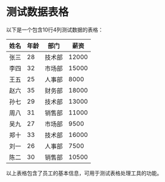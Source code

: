# 测试数据表格

以下是一个包含10行4列测试数据的表格：

| 姓名 | 年龄 | 部门 | 薪资 |
|------|------|------|------|
| 张三 | 28 | 技术部 | 12000 |
| 李四 | 32 | 市场部 | 15000 |
| 王五 | 25 | 人事部 | 8000 |
| 赵六 | 35 | 财务部 | 18000 |
| 孙七 | 29 | 技术部 | 13000 |
| 周八 | 31 | 销售部 | 11000 |
| 吴九 | 27 | 市场部 | 9500 |
| 郑十 | 33 | 技术部 | 16000 |
| 刘一 | 26 | 人事部 | 7500 |
| 陈二 | 30 | 销售部 | 10500 |

以上表格包含了员工的基本信息，可用于测试表格处理工具的功能。
